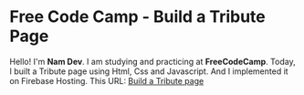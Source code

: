# Free Code Camp - Build a Tribute Page
Hello! I'm **Nam Dev**. 
I am studying and practicing at **FreeCodeCamp**.
Today, I built a Tribute page using Html, Css and Javascript.
And I implemented it on Firebase Hosting.
This URL: [Build a Tribute page](https://fcc-build-a-tribute-page.web.app)

